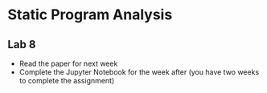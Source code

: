 # Static Program Analysis

## Lab 8

* Read the paper for next week
* Complete the Jupyter Notebook for the week after (you have two weeks to complete the assignment)
